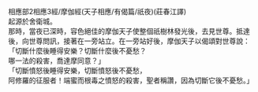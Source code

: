相應部2相應3經/摩伽經(天子相應/有偈篇/祇夜)(莊春江譯)  
起源於舍衛城。  
那時，當夜已深時，容色絕佳的摩伽天子使整個祇樹林發光後，去見世尊。抵達後，向世尊問訊，接著在一旁站立。在一旁站好後，摩伽天子以偈頌對世尊說：  
「切斷什麼後睡得安樂？切斷什麼後不憂愁？  
哪一法的殺害，喬達摩同意？」  
「切斷憤怒後睡得安樂，切斷憤怒後不憂愁，  
阿修羅的征服者！端蜜而根毒之憤怒的殺害，聖者稱讚，因為切斷它後不憂愁。」  
  
  
